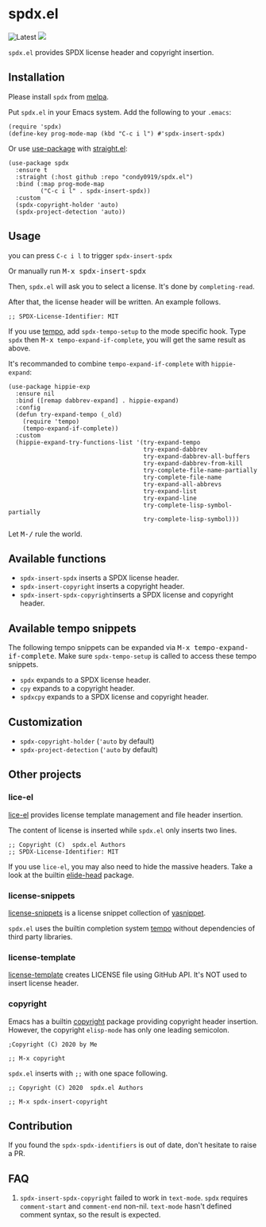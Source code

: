 # spdx.el

![Latest](https://github.com/condy0919/spdx.el/workflows/Check%20for%20license%20list%20version/badge.svg)
[![](https://melpa.org/packages/spdx-badge.svg)](https://melpa.org/#/spdx)

`spdx.el` provides SPDX license header and copyright insertion.

## Installation

Please install `spdx` from [melpa](https://melpa.org/#/spdx).

Put `spdx.el` in your Emacs system. Add the following to your `.emacs`:

```elisp
(require 'spdx)
(define-key prog-mode-map (kbd "C-c i l") #'spdx-insert-spdx)
```

Or use [use-package][use-package] with [straight.el][straight.el]:

``` emacs-lisp
(use-package spdx
  :ensure t
  :straight (:host github :repo "condy0919/spdx.el")
  :bind (:map prog-mode-map
         ("C-c i l" . spdx-insert-spdx))
  :custom
  (spdx-copyright-holder 'auto)
  (spdx-project-detection 'auto))
```

## Usage

you can press `C-c i l` to trigger `spdx-insert-spdx`

Or manually run <kbd>M-x spdx-insert-spdx</kbd>

Then, `spdx.el` will ask you to select a license. It's done by `completing-read`.

After that, the license header will be written. An example follows.

``` emacs-lisp
;; SPDX-License-Identifier: MIT
```

If you use [tempo][tempo], add `spdx-tempo-setup` to the mode specific hook.
Type `spdx` then <kbd>M-x</kbd>` tempo-expand-if-complete`, you will get the
same result as above.

It's recommanded to combine `tempo-expand-if-complete` with `hippie-expand`:

``` emacs-lisp
(use-package hippie-exp
  :ensure nil
  :bind ([remap dabbrev-expand] . hippie-expand)
  :config
  (defun try-expand-tempo (_old)
    (require 'tempo)
    (tempo-expand-if-complete))
  :custom
  (hippie-expand-try-functions-list '(try-expand-tempo
                                      try-expand-dabbrev
                                      try-expand-dabbrev-all-buffers
                                      try-expand-dabbrev-from-kill
                                      try-complete-file-name-partially
                                      try-complete-file-name
                                      try-expand-all-abbrevs
                                      try-expand-list
                                      try-expand-line
                                      try-complete-lisp-symbol-partially
                                      try-complete-lisp-symbol)))
```

Let <kbd>M-/</kbd> rule the world.

## Available functions

- `spdx-insert-spdx` inserts a SPDX license header.
- `spdx-insert-copyright` inserts a copyright header.
- `spdx-insert-spdx-copyright`inserts a SPDX license and copyright header.

## Available tempo snippets

The following tempo snippets can be expanded via <kbd>M-x tempo-expand-if-complete</kbd>. Make sure `spdx-tempo-setup` is called to access these tempo snippets.

- `spdx` expands to a SPDX license header.
- `cpy` expands to a copyright header.
- `spdxcpy` expands to a SPDX license and copyright header.

## Customization

- `spdx-copyright-holder` (`'auto` by default)
- `spdx-project-detection` (`'auto` by default)

## Other projects

### lice-el

[lice-el][lice-el] provides license template management and file header insertion.

The content of license is inserted while `spdx.el` only inserts two lines.

``` emacs-lisp
;; Copyright (C)  spdx.el Authors
;; SPDX-License-Identifier: MIT
```

If you use `lice-el`, you may also need to hide the massive headers. Take a look
at the builtin [elide-head][elide-head] package.

### license-snippets

[license-snippets][license-snippets] is a license snippet collection of
[yasnippet][yasnippet].

`spdx.el` uses the builtin completion system [tempo][tempo] without dependencies
of third party libraries.

### license-template

[license-template][license-template] creates LICENSE file using GitHub API. It's
NOT used to insert license header.

### copyright

Emacs has a builtin [copyright][copyright] package providing copyright header
insertion. However, the copyright `elisp-mode` has only one leading semicolon.

``` emacs-lisp
;Copyright (C) 2020 by Me

;; M-x copyright
```

`spdx.el` inserts with `;;` with one space following.

``` emacs-lisp
;; Copyright (C) 2020  spdx.el Authors

;; M-x spdx-insert-copyright
```

## Contribution

If you found the `spdx-spdx-identifiers` is out of date, don't hesitate to raise a PR.

## FAQ

1. `spdx-insert-spdx-copyright` failed to work in `text-mode`.
   `spdx` requires `comment-start` and `comment-end` non-nil. `text-mode` hasn't defined comment syntax, so the result is expected.

[lice-el]: https://github.com/buzztaiki/lice-el
[tempo]: https://www.emacswiki.org/emacs/TempoMode
[yasnippet]: https://github.com/joaotavora/yasnippet
[straight.el]: https://github.com/raxod502/straight.el
[use-package]: https://github.com/jwiegley/use-package
[license-snippets]: https://github.com/sei40kr/license-snippets
[license-template]: https://github.com/jcs-elpa/license-templates
[elide-head]: https://github.com/emacs-mirror/emacs/blob/master/lisp/elide-head.el
[copyright]: https://github.com/emacs-mirror/emacs/blob/master/lisp/emacs-lisp/copyright.el
